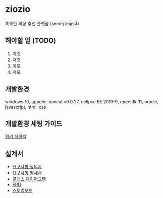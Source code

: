 # ziozio
똑똑한 의상 추천 플랫폼 (semi-project)

## 해야할 일 (TODO)
1. 이것
2. 저것
3. 이모
4. 저모

## 개발환경
windows 10, apache-tomcat v9.0.27, eclipse EE 2019-9, openjdk-11, oracle, javascript, html, css

## 개발환경 세팅 가이드
[위키 페이지](https://github.com/Gilsuk/ziozio/wiki/%EA%B0%9C%EB%B0%9C%ED%99%98%EA%B2%BD-%EC%84%B8%ED%8C%85%ED%95%98%EA%B8%B0)

## 설계서
- [요구사항 정의서](https://docs.google.com/spreadsheets/d/1oa3t7seEsTh60JEOmgY0olRsSnVOR4yWjhi9Btae1Qk/edit#gid=0)
- [요구사항 명세서](https://docs.google.com/spreadsheets/d/1oa3t7seEsTh60JEOmgY0olRsSnVOR4yWjhi9Btae1Qk/edit#gid=1204896733)
- [클래스 다이어그램](https://www.draw.io/?state=%7B%22ids%22:%5B%221REHZqw83wSpMwfWqOtHbWFYzI6dvh_42%22%5D,%22action%22:%22open%22,%22userId%22:%22112892481326909512500%22%7D#G1REHZqw83wSpMwfWqOtHbWFYzI6dvh_42)
- [ERD](https://www.erdcloud.com/d/F7wreMfCbCMhmc2H5)
- [스토리보드](https://docs.google.com/presentation/d/1nyAoGdxpssrEMZWDgQZHmT5UBk-hUczQGKG47H1k50o/edit#slide=id.p)
